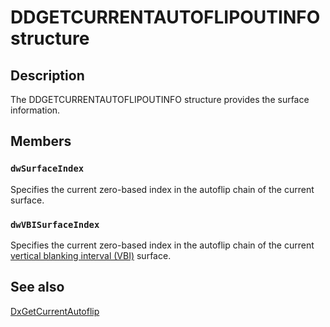 # DDGETCURRENTAUTOFLIPOUTINFO structure

## Description

The DDGETCURRENTAUTOFLIPOUTINFO structure provides the surface information.

## Members

### `dwSurfaceIndex`

Specifies the current zero-based index in the autoflip chain of the current surface.

### `dwVBISurfaceIndex`

Specifies the current zero-based index in the autoflip chain of the current [vertical blanking interval (VBI)](https://learn.microsoft.com/windows-hardware/drivers/) surface.

## See also

[DxGetCurrentAutoflip](https://learn.microsoft.com/windows/desktop/api/dxmini/nc-dxmini-pdx_getcurrentautoflip)